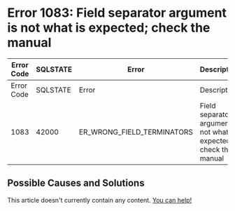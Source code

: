 
# Error 1083: Field separator argument is not what is expected; check the manual


| Error Code | SQLSTATE | Error | Description |
| --- | --- | --- | --- |
| Error Code | SQLSTATE | Error | Description |
| 1083 | 42000 | ER_WRONG_FIELD_TERMINATORS | Field separator argument is not what is expected; check the manual |




## Possible Causes and Solutions


This article doesn't currently contain any content. [You can help!](/kb/en/writing-and-editing-knowledge-base-articles/)

